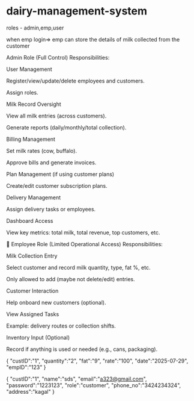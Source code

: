 # dairy-management-system
roles - admin,emp,user

when emp login=>
emp can store the details of milk collected from the customer

 Admin Role (Full Control)
Responsibilities:

User Management

Register/view/update/delete employees and customers.

Assign roles.

Milk Record Oversight

View all milk entries (across customers).

Generate reports (daily/monthly/total collection).

Billing Management

Set milk rates (cow, buffalo).

Approve bills and generate invoices.

Plan Management (if using customer plans)

Create/edit customer subscription plans.

Delivery Management

Assign delivery tasks or employees.

Dashboard Access

View key metrics: total milk, total revenue, top customers, etc.

👷 Employee Role (Limited Operational Access)
Responsibilities:

Milk Collection Entry

Select customer and record milk quantity, type, fat %, etc.

Only allowed to add (maybe not delete/edit) entries.

Customer Interaction

Help onboard new customers (optional).

View Assigned Tasks

Example: delivery routes or collection shifts.

Inventory Input (Optional)

Record if anything is used or needed (e.g., cans, packaging).



{
  "custID":"1",
  "quantity":"2",
  "fat":"9",
  "rate":"100",
  "date":"2025-07-29",
  "empID":"123"
}

{
  "custID":"1",
  "name":"sds",
  "email":"a323@gmail.com",
  "password":"1223123",
  "role":"customer",
  "phone_no":"3424234324",
  "address":"kagal"
}